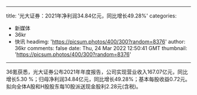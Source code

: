 
---
title: '光大证券：2021年净利润34.84亿元，同比增长49.28%'
categories: 
 - 新媒体
 - 36kr
 - 快讯
headimg: 'https://picsum.photos/400/300?random=8376'
author: 36kr
comments: false
date: Thu, 24 Mar 2022 12:50:41 GMT
thumbnail: 'https://picsum.photos/400/300?random=8376'
---

<div>   
36氪获悉，光大证券公布2021年年度报告，公司实现营业收入167.07亿元，同比增长5.30 %；归母净利润34.84亿元，同比增长49.28%；基本每股收益0.72元。拟向全体A股和H股股东每10股派送现金股利2.28元(含税)。  
</div>
            